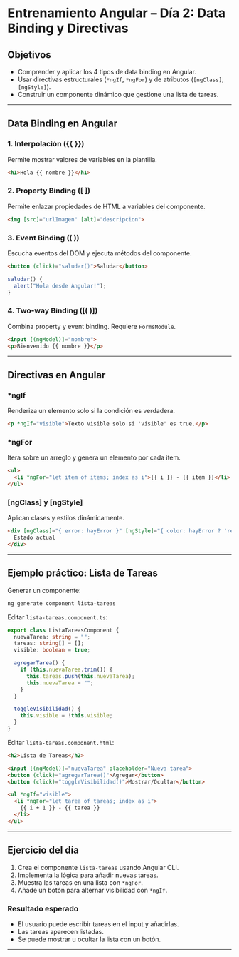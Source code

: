 # Entrenamiento Angular – Día 2: Data Binding y Directivas

## Objetivos
- Comprender y aplicar los 4 tipos de data binding en Angular.
- Usar directivas estructurales (`*ngIf`, `*ngFor`) y de atributos (`[ngClass]`, `[ngStyle]`).
- Construir un componente dinámico que gestione una lista de tareas.

---

## Data Binding en Angular

### 1. Interpolación ({{ }})
Permite mostrar valores de variables en la plantilla.

```html
<h1>Hola {{ nombre }}</h1>
```

### 2. Property Binding ([ ])
Permite enlazar propiedades de HTML a variables del componente.

```html
<img [src]="urlImagen" [alt]="descripcion">
```

### 3. Event Binding (( ))
Escucha eventos del DOM y ejecuta métodos del componente.

```html
<button (click)="saludar()">Saludar</button>
```

```typescript
saludar() {
  alert("Hola desde Angular!");
}
```

### 4. Two-way Binding ([( )])
Combina property y event binding. Requiere `FormsModule`.

```html
<input [(ngModel)]="nombre">
<p>Bienvenido {{ nombre }}</p>
```

---

## Directivas en Angular

### *ngIf
Renderiza un elemento solo si la condición es verdadera.

```html
<p *ngIf="visible">Texto visible solo si 'visible' es true.</p>
```

### *ngFor
Itera sobre un arreglo y genera un elemento por cada item.

```html
<ul>
  <li *ngFor="let item of items; index as i">{{ i }} - {{ item }}</li>
</ul>
```

### [ngClass] y [ngStyle]
Aplican clases y estilos dinámicamente.

```html
<div [ngClass]="{ error: hayError }" [ngStyle]="{ color: hayError ? 'red' : 'black' }">
  Estado actual
</div>
```

---

## Ejemplo práctico: Lista de Tareas

Generar un componente:
```bash
ng generate component lista-tareas
```

Editar `lista-tareas.component.ts`:
```typescript
export class ListaTareasComponent {
  nuevaTarea: string = "";
  tareas: string[] = [];
  visible: boolean = true;

  agregarTarea() {
    if (this.nuevaTarea.trim()) {
      this.tareas.push(this.nuevaTarea);
      this.nuevaTarea = "";
    }
  }

  toggleVisibilidad() {
    this.visible = !this.visible;
  }
}
```

Editar `lista-tareas.component.html`:
```html
<h2>Lista de Tareas</h2>

<input [(ngModel)]="nuevaTarea" placeholder="Nueva tarea">
<button (click)="agregarTarea()">Agregar</button>
<button (click)="toggleVisibilidad()">Mostrar/Ocultar</button>

<ul *ngIf="visible">
  <li *ngFor="let tarea of tareas; index as i">
    {{ i + 1 }} - {{ tarea }}
  </li>
</ul>
```

---

## Ejercicio del día

1. Crea el componente `lista-tareas` usando Angular CLI.  
2. Implementa la lógica para añadir nuevas tareas.  
3. Muestra las tareas en una lista con `*ngFor`.  
4. Añade un botón para alternar visibilidad con `*ngIf`.  

### Resultado esperado
- El usuario puede escribir tareas en el input y añadirlas.  
- Las tareas aparecen listadas.  
- Se puede mostrar u ocultar la lista con un botón.  

---